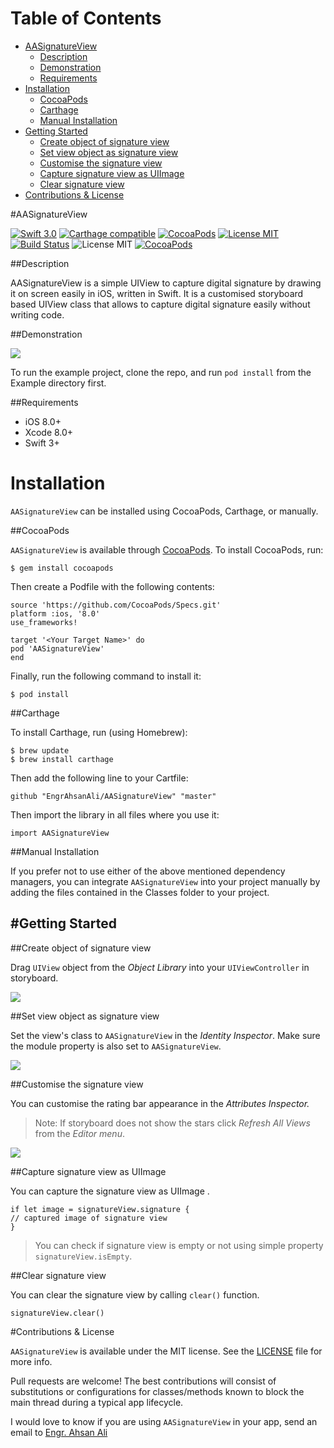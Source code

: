 # Table of Contents

- [AASignatureView](#section-id-4)
  - [Description](#section-id-10)
  - [Demonstration](#section-id-16)
  - [Requirements](#section-id-26)
- [Installation](#section-id-32)
  - [CocoaPods](#section-id-37)
  - [Carthage](#section-id-63)
  - [Manual Installation](#section-id-82)
- [Getting Started](#section-id-87)
  - [Create object of signature view](#section-id-90)
  - [Set view object as signature view](#section-id-104)
  - [Customise the signature view](#section-id-112)
  - [Capture signature view as UIImage](#section-id-132)
  - [Clear signature view](#section-id-150)
- [Contributions & License](#section-id-156)


<div id='section-id-4'/>

#AASignatureView

[![Swift 3.0](https://img.shields.io/badge/Swift-3.0-orange.svg?style=flat)](https://developer.apple.com/swift/) [![Carthage compatible](https://img.shields.io/badge/Carthage-compatible-4BC51D.svg?style=flat)](https://github.com/Carthage/Carthage) [![CocoaPods](https://img.shields.io/cocoapods/v/AASignatureView.svg)](http://cocoadocs.org/docsets/AASignatureView) [![License MIT](https://img.shields.io/badge/License-MIT-blue.svg?style=flat)](https://github.com/Carthage/Carthage) [![Build Status](https://travis-ci.org/EngrAhsanAli/AASignatureView.svg?branch=master)](https://travis-ci.org/EngrAhsanAli/AASignatureView) 
![License MIT](https://img.shields.io/github/license/mashape/apistatus.svg) [![CocoaPods](https://img.shields.io/cocoapods/p/AASignatureView.svg)]()


<div id='section-id-10'/>

##Description


AASignatureView is a simple UIView to capture digital signature by drawing it on screen easily in iOS, written in Swift. It is a customised storyboard based UIView class that allows to capture digital signature easily without writing code.


<div id='section-id-16'/>

##Demonstration



![](https://github.com/EngrAhsanAli/AASignatureView/blob/master/Screenshots/demo.gif)


To run the example project, clone the repo, and run `pod install` from the Example directory first.


<div id='section-id-26'/>

##Requirements

- iOS 8.0+
- Xcode 8.0+
- Swift 3+

<div id='section-id-32'/>

# Installation

`AASignatureView` can be installed using CocoaPods, Carthage, or manually.


<div id='section-id-37'/>

##CocoaPods

`AASignatureView` is available through [CocoaPods](http://cocoapods.org). To install CocoaPods, run:

`$ gem install cocoapods`

Then create a Podfile with the following contents:

```
source 'https://github.com/CocoaPods/Specs.git'
platform :ios, '8.0'
use_frameworks!

target '<Your Target Name>' do
pod 'AASignatureView'
end

```

Finally, run the following command to install it:
```
$ pod install
```



<div id='section-id-63'/>

##Carthage

To install Carthage, run (using Homebrew):
```
$ brew update
$ brew install carthage
```
Then add the following line to your Cartfile:

```
github "EngrAhsanAli/AASignatureView" "master"
```

Then import the library in all files where you use it:
```
import AASignatureView
```


<div id='section-id-82'/>

##Manual Installation

If you prefer not to use either of the above mentioned dependency managers, you can integrate `AASignatureView` into your project manually by adding the files contained in the Classes folder to your project.


<div id='section-id-87'/>

#Getting Started
----------

<div id='section-id-90'/>

##Create object of signature view

Drag `UIView` object from the *Object Library* into your `UIViewController` in storyboard.

![](https://github.com/EngrAhsanAli/AASignatureView/blob/master/Screenshots/Step1.png)

<div id='section-id-104'/>

##Set view object as signature view

Set the view's class to `AASignatureView` in the *Identity Inspector*.
Make sure the module property is also set to  `AASignatureView`.

![](https://github.com/EngrAhsanAli/AASignatureView/blob/master/Screenshots/Step2.png)

<div id='section-id-112'/>

##Customise the signature view

You can customise the rating bar appearance in the *Attributes Inspector.* 

> Note: If storyboard does not show the stars click *Refresh All Views* from the *Editor menu*.

![](https://github.com/EngrAhsanAli/AASignatureView/blob/master/Screenshots/Step3.png)

<div id='section-id-132'/>

##Capture signature view as UIImage

You can capture the signature view as UIImage .

```
if let image = signatureView.signature {
// captured image of signature view
}
```

> You can check if signature view is empty or not using simple property `signatureView.isEmpty`.

<div id='section-id-150'/>

##Clear signature view

You can clear the signature view by calling `clear()` function.

```
signatureView.clear()
```

<div id='section-id-156'/>

#Contributions & License

`AASignatureView` is available under the MIT license. See the [LICENSE](./LICENSE) file for more info.

Pull requests are welcome! The best contributions will consist of substitutions or configurations for classes/methods known to block the main thread during a typical app lifecycle.

I would love to know if you are using `AASignatureView` in your app, send an email to [Engr. Ahsan Ali](mailto:hafiz.m.ahsan.ali@gmail.com)


